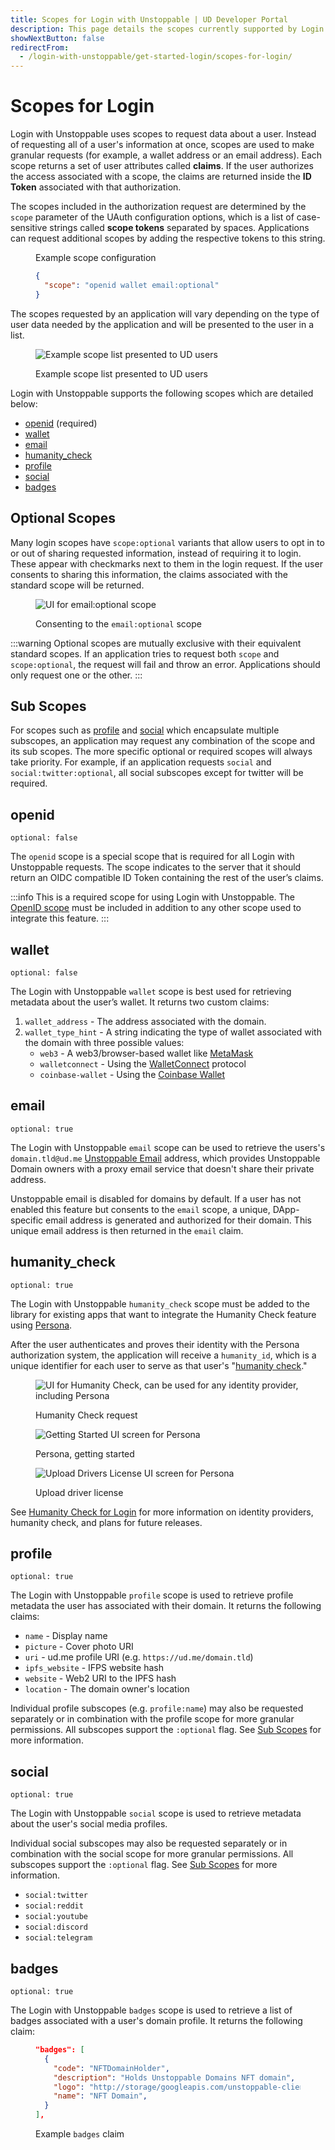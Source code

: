 ```yaml
---
title: Scopes for Login with Unstoppable | UD Developer Portal
description: This page details the scopes currently supported by Login with Unstoppable.
showNextButton: false
redirectFrom:
  - /login-with-unstoppable/get-started-login/scopes-for-login/
---
```


# Scopes for Login

Login with Unstoppable uses scopes to request data about a user. Instead of requesting all of a user's information at once, scopes are used to make granular requests (for example, a wallet address or an email address). Each scope returns a set of user attributes called **claims**. If the user authorizes the access associated with a scope, the claims are returned inside the **ID Token** associated with that authorization.

The scopes included in the authorization request are determined by the `scope` parameter of the UAuth configuration options, which is a list of case-sensitive strings called **scope tokens** separated by spaces. Applications can request additional scopes by adding the respective tokens to this string.

<figure>
<figcaption>Example scope configuration</figcaption>

```json
{
  "scope": "openid wallet email:optional"
}
```

</figure>

The scopes requested by an application will vary depending on the type of user data needed by the application and will be presented to the user in a list.

<figure>

![Example scope list presented to UD users](/images/login-scopes-example.png '#width=40%;')

<figcaption>Example scope list presented to UD users</figcaption>
</figure>

Login with Unstoppable supports the following scopes which are detailed below:

* [openid](#openid) (required)
* [wallet](#wallet)
* [email](#email)
* [humanity_check](#humanity_check)
* [profile](#profile)
* [social](#social)
* [badges](#badges)

## Optional Scopes

Many login scopes have `scope:optional` variants that allow users to opt in to or out of sharing requested information, instead of requiring it to login. These appear with checkmarks next to them in the login request. If the user consents to sharing this information, the claims associated with the standard scope will be returned.

<figure>

![UI for email:optional scope](/images/login-scopes-email-optional.png '#width=40%;')

<figcaption>Consenting to the <code>email:optional</code> scope</figcaption>
</figure>

:::warning
Optional scopes are mutually exclusive with their equivalent standard scopes. If an application tries to request both `scope` and `scope:optional`, the request will fail and throw an error. Applications should only request one or the other.
:::

## Sub Scopes

For scopes such as [profile](#profile) and [social](#social) which encapsulate multiple subscopes, an application may request any combination of the scope and its sub scopes. The more specific optional or required scopes will always take priority. For example, if an application requests `social` and `social:twitter:optional`, all social subscopes except for twitter will be required.

## openid
`optional: false`

The `openid` scope is a special scope that is required for all Login with Unstoppable requests. The scope indicates to the server that it should return an OIDC compatible ID Token containing the rest of the user’s claims.

:::info
This is a required scope for using Login with Unstoppable. The [OpenID scope](https://auth0.com/docs/configure/apis/scopes/openid-connect-scopes) must be included in addition to any other scope used to integrate this feature.
:::

## wallet
`optional: false`

The Login with Unstoppable `wallet` scope is best used for retrieving metadata about the user’s wallet. It returns two custom claims:

1. `wallet_address` - The address associated with the domain.
2. `wallet_type_hint` - A string indicating the type of wallet associated with the domain with three possible values:
   * `web3` - A web3/browser-based wallet like [MetaMask](https://docs.metamask.io/guide/)
   * `walletconnect` - Using the [WalletConnect](https://walletconnect.org) protocol
   * `coinbase-wallet` - Using the [Coinbase Wallet](https://www.coinbase.com/wallet)

## email
`optional: true`

The Login with Unstoppable `email` scope can be used to retrieve the users's `domain.tld@ud.me` [Unstoppable Email](https://support.unstoppabledomains.com/support/solutions/articles/48001218107-unstoppable-email) address, which provides Unstoppable Domain owners with a proxy email service that doesn't share their private address.

Unstoppable email is disabled for domains by default. If a user has not enabled this feature but consents to the `email` scope, a unique, DApp-specific email address is generated and authorized for their domain. This unique email address is then returned in the `email` claim.

## humanity_check
`optional: true`

The Login with Unstoppable `humanity_check` scope must be added to the library for existing apps that want to integrate the Humanity Check feature using [Persona](https://withpersona.com).

After the user authenticates and proves their identity with the Persona authorization system, the application will receive a `humanity_id`, which is a unique identifier for each user to serve as that user's "[humanity check](/login-with-unstoppable/humanity-check.md#persona)."


<figure class="one-third-inline-block">

![UI for Humanity Check, can be used for any identity provider, including Persona](/images/humanity-check-optional.png)

<figcaption>Humanity Check request</figcaption>
</figure>


<figure class="one-third-inline-block">

![Getting Started UI screen for Persona](/images/persona_getting_started.png)

<figcaption>Persona, getting started</figcaption>
</figure>

<figure class="one-third-inline-block">

![Upload Drivers License UI screen for Persona](/images/persona_front_drivers_license.png)
<figcaption>Upload driver license</figcaption>
</figure>


See [Humanity Check for Login](/login-with-unstoppable/humanity-check.md) for more information on identity providers, humanity check, and plans for future releases.

## profile
`optional: true`

The Login with Unstoppable `profile` scope is used to retrieve profile metadata the user has associated with their domain. It returns the following claims:

* `name` - Display name
* `picture` - Cover photo URI
* `uri` - ud.me profile URI (e.g. `https://ud.me/domain.tld`)
* `ipfs_website` - IFPS website hash
* `website` - Web2 URI to the IPFS hash
* `location` - The domain owner's location


Individual profile subscopes (e.g. `profile:name`) may also be requested separately or in combination with the profile scope for more granular permissions. All subscopes support the `:optional` flag. See [Sub Scopes](#sub-scopes) for more information.

## social
`optional: true`

The Login with Unstoppable `social` scope is used to retrieve metadata about the user's social media profiles.

Individual social subscopes may also be requested separately or in combination with the social scope for more granular permissions. All subscopes support the `:optional` flag. See [Sub Scopes](#sub-scopes) for more information.

- `social:twitter`
- `social:reddit`
- `social:youtube`
- `social:discord`
- `social:telegram`

## badges
`optional: true`

The Login with Unstoppable `badges` scope is used to retrieve a list of badges associated with a user's domain profile. It returns the following claim:

<figure>

```json
"badges": [
  {
    "code": "NFTDomainHolder",
    "description": "Holds Unstoppable Domains NFT domain",
    "logo": "http://storage/googleapis.com/unstoppable-client-assets/images/badges/ud-logo.svg",
    "name": "NFT Domain",
  }
],
```

<figcaption>Example <code>badges</code> claim</figcaption>
</figure>